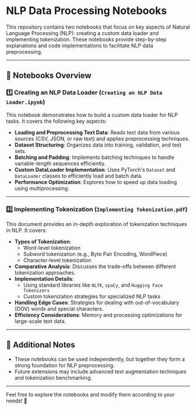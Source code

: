 # NLP Data Processing Notebooks

This repository contains two notebooks that focus on key aspects of Natural Language Processing (NLP): creating a custom data loader and implementing tokenization. These notebooks provide step-by-step explanations and code implementations to facilitate NLP data preprocessing.

---

## 📌 Notebooks Overview

### 1️⃣ **Creating an NLP Data Loader** (`Creating an NLP Data Loader.ipynb`)
This notebook demonstrates how to build a custom data loader for NLP tasks. It covers the following key aspects:

- **Loading and Preprocessing Text Data**: Reads text data from various sources (CSV, JSON, or raw text) and applies preprocessing techniques.
- **Dataset Structuring**: Organizes data into training, validation, and test sets.
- **Batching and Padding**: Implements batching techniques to handle variable-length sequences efficiently.
- **Custom DataLoader Implementation**: Uses PyTorch's `Dataset` and `DataLoader` classes to efficiently load and batch data.
- **Performance Optimization**: Explores how to speed up data loading using multiprocessing.

---

### 2️⃣ **Implementing Tokenization** (`Implementing Tokenization.pdf`)
This document provides an in-depth exploration of tokenization techniques in NLP. It covers:

- **Types of Tokenization**:
  - Word-level tokenization
  - Subword tokenization (e.g., Byte Pair Encoding, WordPiece)
  - Character-level tokenization
- **Comparative Analysis**: Discusses the trade-offs between different tokenization approaches.
- **Implementation Details**:
  - Using standard libraries like `NLTK`, `spaCy`, and `Hugging Face Tokenizers`
  - Custom tokenization strategies for specialized NLP tasks
- **Handling Edge Cases**: Strategies for dealing with out-of-vocabulary (OOV) words and special characters.
- **Efficiency Considerations**: Memory and processing optimizations for large-scale text data.

---

## 🔗 Additional Notes
- These notebooks can be used independently, but together they form a strong foundation for NLP preprocessing.
- Future extensions may include advanced text augmentation techniques and tokenization benchmarking.

---

Feel free to explore the notebooks and modify them according to your needs! 🚀  
